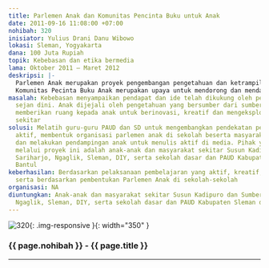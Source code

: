 ```yaml
---
title: Parlemen Anak dan Komunitas Pencinta Buku untuk Anak
date: 2011-09-16 11:08:00 +07:00
nohibah: 320
inisiator: Yulius Drani Danu Wibowo
lokasi: Sleman, Yogyakarta
dana: 100 Juta Rupiah
topik: Kebebasan dan etika bermedia
lama: Oktober 2011 – Maret 2012
deskripsi: |-
  Parlemen Anak merupakan proyek pengembangan pengetahuan dan ketrampilan anak sejak dini mengenai kebebasan berpendapat, etika penyampaian pendapat dan pelaksanaan keputusan.
  Komunitas Pecinta Buku Anak merupakan upaya untuk mendorong dan mendampingi anak untuk aktif membaca dan menulis kreatif sesuai dengan etika
masalah: Kebebasan menyampaikan pendapat dan ide telah dikukung oleh pelaku pendidikan
  sejan dini. Anak dijejali oleh pengetahuan yang bersumber dari sumber utama tanpa
  memberikan ruang kepada anak untuk berinovasi, kreatif dan mengeksplorasi lingkungan
  sekitar
solusi: Melatih guru-guru PAUD dan SD untuk mengembangkan pendekatan pembelajaran
  aktif, membentuk organisasi parlemen anak di sekolah beserta masyarakat sekitar,
  dan melakukan pendampingan anak untuk menulis aktif di media. Pihak yang diuntungkan
  melalui proyek ini adalah anak-anak dan masyarakat sekitar Susun Kadipuro dan Sumberan,
  Sariharjo, Ngaglik, Sleman, DIY, serta sekolah dasar dan PAUD Kabupaten Sleman dan
  Bantul
keberhasilan: Berdasarkan pelaksanaan pembelajaran yang aktif, kreatif, dan menyenangkan,
  serta berdasarkan pembentukan Parlemen Anak di sekolah-sekolah
organisasi: NA
diuntungkan: Anak-anak dan masyarakat sekitar Susun Kadipuro dan Sumberan, Sariharjo,
  Ngaglik, Sleman, DIY, serta sekolah dasar dan PAUD Kabupaten Sleman dan Bantul
---
```


![320](/static/img/hibahcmb/320.png){: .img-responsive }{: width="350" }

### {{ page.nohibah }} - {{ page.title }}

---
